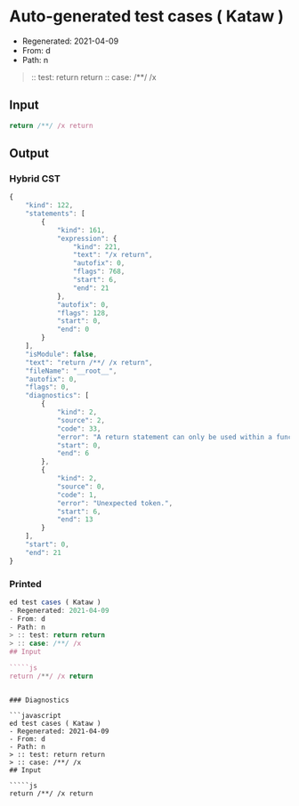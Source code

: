 # Auto-generated test cases ( Kataw )
- Regenerated: 2021-04-09
- From: d
- Path: n
> :: test: return return
> :: case: /**/ /x
## Input

`````js
return /**/ /x return
`````

## Output

### Hybrid CST

```javascript
{
    "kind": 122,
    "statements": [
        {
            "kind": 161,
            "expression": {
                "kind": 221,
                "text": "/x return",
                "autofix": 0,
                "flags": 768,
                "start": 6,
                "end": 21
            },
            "autofix": 0,
            "flags": 128,
            "start": 0,
            "end": 0
        }
    ],
    "isModule": false,
    "text": "return /**/ /x return",
    "fileName": "__root__",
    "autofix": 0,
    "flags": 0,
    "diagnostics": [
        {
            "kind": 2,
            "source": 2,
            "code": 33,
            "error": "A return statement can only be used within a function_body",
            "start": 0,
            "end": 6
        },
        {
            "kind": 2,
            "source": 0,
            "code": 1,
            "error": "Unexpected token.",
            "start": 6,
            "end": 13
        }
    ],
    "start": 0,
    "end": 21
}
```

### Printed

```javascript
ed test cases ( Kataw )
- Regenerated: 2021-04-09
- From: d
- Path: n
> :: test: return return
> :: case: /**/ /x
## Input

`````js
return /**/ /x return
`````
```

### Diagnostics

```javascript
ed test cases ( Kataw )
- Regenerated: 2021-04-09
- From: d
- Path: n
> :: test: return return
> :: case: /**/ /x
## Input

`````js
return /**/ /x return
`````
```

